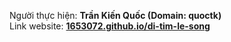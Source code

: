 Người thực hiện: **Trần Kiến Quốc (Domain: quoctk)**<br/>
Link website: **[1653072.github.io/di-tim-le-song](https://1653072.github.io/di-tim-le-song/)**
